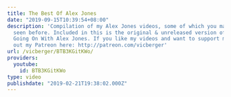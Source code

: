 ```yaml
---
title: The Best Of Alex Jones
date: "2019-09-15T10:39:54+08:00"
description: 'Compilation of my Alex Jones videos, some of which you may have never
  seen before. Included in this is the original & unreleased version of There''s Something
  Going On With Alex Jones. If you like my videos and want to support my work, check
  out my Patreon here: http://patreon.com/vicberger'
url: /vicberger/BTB3KGitKWo/
providers:
  youtube:
    id: BTB3KGitKWo
type: video
publishdate: "2019-02-21T19:38:02.000Z"
---
```

